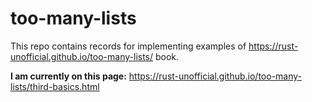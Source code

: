 # too-many-lists
This repo contains records for implementing examples of https://rust-unofficial.github.io/too-many-lists/ book.

**I am currently on this page:** https://rust-unofficial.github.io/too-many-lists/third-basics.html
